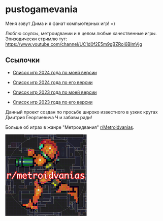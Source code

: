 # pustogamevania

Меня зовут Дима и я фанат компьютерных игр! =) 

Люблю соулсы, метроидвании и в целом любые качественные игры. Эпизодически стримлю тут: https://www.youtube.com/channel/UC1d0f2E5m9gBZRol6BImVjg

## Ссылочки

* [Список игр 2024 года по моей версии](games_2024.md)
* [Список игр 2024 года по его  версии](games_2024_dch.md)

* [Список игр 2023 года по моей версии](games_2023.md)
* [Список игр 2023 года по его  версии](games_2023_dch.md)

Данный проект создан по просьбе широко известного в узких кругах Дмитрия Георгиевича Ч и забавы ради!

Больше  об играх в жанре "Метроидвания" [r/Metroidvanias](https://www.reddit.com/r/Metroidvanias/).

![Сообщество metroidvania на reddit](/media/metro.png "r/metroidvanias")
